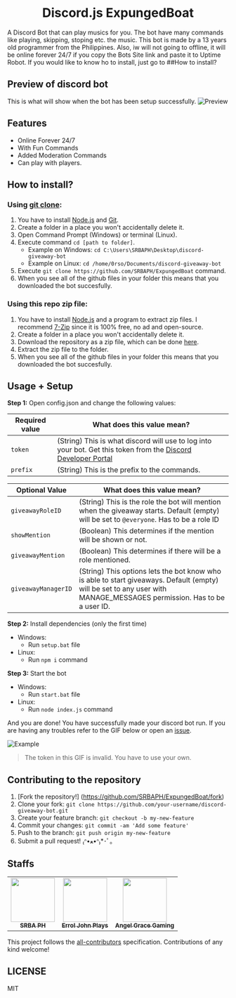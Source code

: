 <div align="center">
<h1 align="center">Discord.js ExpungedBoat</h1> 
</div>

A Discord Bot that can play musics for you. The bot have many commands like playing, skipping, stoping etc. the music. This bot is made by a 13 years old programmer from the Philippines. Also, iw will not going to offline, it will be online forever 24/7 if you copy the Bots Site link and paste it to Uptime Robot. If you would like to know ho to install, just go to ##How to install?

## Preview of discord bot
This is what will show when the bot has been setup successfully.
![Preview](https://media.discordapp.net/attachments/945142334222401536/952029545849049178/ExpungedBoat_Preview.png?width=661&height=427)

## Features
* Online Forever 24/7
* With Fun Commands
* Added Moderation Commands
* Can play with players.

## How to install?

### Using [git clone](https://git-scm.com/docs/git-clone):
1. You have to install [Node.js](https://nodejs.org/en/download/) and [Git](https://git-scm.com/downloads).
2. Create a folder in a place you won't accidentally delete it.
3. Open Command Prompt (Windows) or terminal (Linux).
4. Execute command `cd [path to folder]`.
	- Example on Windows: `cd C:\Users\SRBAPH\Desktop\discord-giveaway-bot`
	- Example on Linux: `cd /home/0rso/Documents/discord-giveaway-bot`
6. Execute `git clone https://github.com/SRBAPH/ExpungedBoat` command.
7. When you see all of the github files in your folder this means that you downloaded the bot succesfully.

### Using this repo zip file:
1. You have to install [Node.js](https://nodejs.org/en/download/) and a program to extract zip files. I recommend [7-Zip](https://www.7-zip.org/) since it is 100% free, no ad and open-source.
2. Create a folder in a place you won't accidentally delete it.
3. Download the repository as a zip file, which can be done [here](https://github.com/0rso/discord-giveaway-bot/archive/refs/heads/master.zip).
4. Extract the zip file to the folder.
5. When you see all of the github files in your folder this means that you downloaded the bot succesfully.


## Usage + Setup

**Step 1:** Open config.json and change the following values:

| Required value | What does this value mean? |
| --- | --- |
| `token` | (String) This is what discord will use to log into your bot. Get this token from the [Discord Developer Portal](https://discord.com/developers/applications) |
| `prefix` | (String) This is the prefix to the commands. |

| Optional Value | What does this value mean? |
| --- | --- |
| `giveawayRoleID` | (String) This is the role the bot will mention when the giveaway starts. Default (empty) will be set to `@everyone`. Has to be a role ID |
| `showMention` | (Boolean) This determines if the mention will be shown or not. |
| `giveawayMention` | (Boolean) This determines if there will be a role mentioned. |
| `giveawayManagerID` | (String) This options lets the bot know who is able to start giveaways. Default (empty) will be set to any user with MANAGE_MESSAGES permission. Has to be a user ID. |

**Step 2:** Install dependencies (only the first time)
- Windows:
  - Run `setup.bat` file
- Linux:
  - Run `npm i` command

**Step 3:** Start the bot
- Windows:
  - Run `start.bat` file
- Linux:
  - Run `node index.js` command

And you are done! You have successfully made your discord bot run. If you are having any troubles refer to the GIF below or open an [issue](https://github.com/orsou/discord-giveaway-bot/issues/new).

![Example](https://user-images.githubusercontent.com/48368615/120048766-de352780-c00f-11eb-882e-b69e45e96c64.gif)
> The token in this GIF is invalid. You have to use your own.

## Contributing to the repository

1. [Fork the repository!] (https://github.com/SRBAPH/ExpungedBoat/fork)
2. Clone your fork: `git clone https://github.com/your-username/discord-giveaway-bot.git`
3. Create your feature branch: `git checkout -b my-new-feature`
4. Commit your changes: `git commit -am 'Add some feature'`
5. Push to the branch: `git push origin my-new-feature`
6. Submit a pull request! ₍ᐢ•ﻌ•ᐢ₎*･ﾟ｡

## Staffs

<table>
  <tr>
    <td align="center"><a href="https://sites.google.com/view/srbaphcommunity/home"><img src="https://avatars.githubusercontent.com/u/100334998?v=4" width="100px;" alt=""/><br /><sub><b>SRBA PH</b></sub></a><br /><a></a>
    <td align="center"><a href="https://www.youtube.com/channel/UCAN3mHhbXQKLE6H2ZYO4RPg"><img src="https://yt3.ggpht.com/ytc/AKedOLSaPOt8cbrcSMebYifDbo72-dbsGi_6MTJ2x56X=s88-c-k-c0x00ffffff-no-rj" width="100px;" alt=""/><br /><sub><b>Errol John Plays</b></sub></a><br /><a>
    <td align="center"><a href="https://www.youtube.com/channel/UCO4tTyDxa2vHB8IWf8hog0A"><img src="https://wallpapercave.com/wp/wp6133675.jpg" width="100px;" alt=""/><br /><sub><b>Angel Grace Gaming</b></sub></a><br /><a>
  </tr>
</table>


This project follows the [all-contributors](https://github.com/all-contributors/all-contributors) specification. Contributions of any kind welcome!

## LICENSE
MIT

